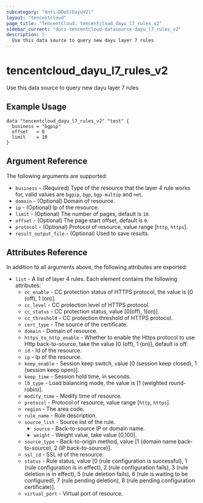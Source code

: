 ```yaml
---
subcategory: "Anti-DDoS(DayuV2)"
layout: "tencentcloud"
page_title: "TencentCloud: tencentcloud_dayu_l7_rules_v2"
sidebar_current: "docs-tencentcloud-datasource-dayu_l7_rules_v2"
description: |-
  Use this data source to query new dayu layer 7 rules
---
```


# tencentcloud_dayu_l7_rules_v2

Use this data source to query new dayu layer 7 rules

## Example Usage

```hcl
data "tencentcloud_dayu_l7_rules_v2" "test" {
  business = "bgpip"
  offset   = 0
  limit    = 10
}
```

## Argument Reference

The following arguments are supported:

* `business` - (Required) Type of the resource that the layer 4 rule works for, valid values are `bgpip`, `bgp`, `bgp-multip` and `net`.
* `domain` - (Optional) Domain of resource.
* `ip` - (Optional) Ip of the resource.
* `limit` - (Optional) The number of pages, default is `10`.
* `offset` - (Optional) The page start offset, default is `0`.
* `protocol` - (Optional) Protocol of resource, value range [`http`, `https`].
* `result_output_file` - (Optional) Used to save results.

## Attributes Reference

In addition to all arguments above, the following attributes are exported:

* `list` - A list of layer 4 rules. Each element contains the following attributes:
  * `cc_enable` - CC protection status of HTTPS protocol, the value is [0 (off), 1 (on)].
  * `cc_level` - CC protection level of HTTPS protocol.
  * `cc_status` - CC protection status, value [0(off), 1(on)].
  * `cc_threshold` - CC protection threshold of HTTPS protocol.
  * `cert_type` - The source of the certificate.
  * `domain` - Domain of resource.
  * `https_to_http_enable` - Whether to enable the Https protocol to use Http back-to-source, take the value [0 (off), 1 (on)], default is off.
  * `id` - Id of the resource.
  * `ip` - Ip of the resource.
  * `keep_enable` - Session keep switch, value [0 (session keep closed), 1 (session keep open)].
  * `keep_time` - Session hold time, in seconds.
  * `lb_type` - Load balancing mode, the value is [1 (weighted round-robin)].
  * `modify_time` - Modify time of resource.
  * `protocol` - Protocol of resource, value range [`http`, `https`].
  * `region` - The area code.
  * `rule_name` - Rule description.
  * `source_list` - Source list of the rule.
    * `source` - Back-to-source IP or domain name.
    * `weight` - Weight value, take value [0,100].
  * `source_type` - Back-to-origin method, value [1 (domain name back-to-source), 2 (IP back-to-source)].
  * `ssl_id` - SSL id of the resource.
  * `status` - Rule status, value [0 (rule configuration is successful), 1 (rule configuration is in effect), 2 (rule configuration fails), 3 (rule deletion is in effect), 5 (rule deletion fails), 6 (rule is waiting to be configured), 7 (rule pending deletion), 8 (rule pending configuration certificate)].
  * `virtual_port` - Virtual port of resource.


